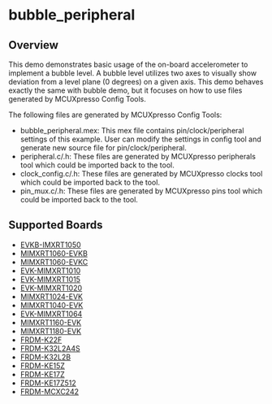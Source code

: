 # bubble_peripheral

## Overview
This demo demonstrates basic usage of the on-board accelerometer to implement a bubble level. A bubble
level utilizes two axes to visually show deviation from a level plane (0 degrees) on a given axis.
This demo behaves exactly the same with bubble demo, but it focuses on how to use files generated by
MCUXpresso Config Tools.

The following files are generated by MCUXpresso Config Tools:
- bubble_peripheral.mex: This mex file contains pin/clock/peripheral settings of this example.
  User can modify the settings in config tool and generate new source file for pin/clock/peripheral.
- peripheral.c/.h: These files are generated by MCUXpresso peripherals tool which could be imported back to the tool.
- clock_config.c/.h: These files are generated by MCUXpresso clocks tool which could be imported back to the tool.
- pin_mux.c/.h: These files are generated by MCUXpresso pins tool which could be imported back to the tool.

## Supported Boards
- [EVKB-IMXRT1050](../../_boards/evkbimxrt1050/demo_apps/bubble_peripheral/example_board_readme.md)
- [MIMXRT1060-EVKB](../../_boards/evkbmimxrt1060/demo_apps/bubble_peripheral/example_board_readme.md)
- [MIMXRT1060-EVKC](../../_boards/evkcmimxrt1060/demo_apps/bubble_peripheral/example_board_readme.md)
- [EVK-MIMXRT1010](../../_boards/evkmimxrt1010/demo_apps/bubble_peripheral/example_board_readme.md)
- [EVK-MIMXRT1015](../../_boards/evkmimxrt1015/demo_apps/bubble_peripheral/example_board_readme.md)
- [EVK-MIMXRT1020](../../_boards/evkmimxrt1020/demo_apps/bubble_peripheral/example_board_readme.md)
- [MIMXRT1024-EVK](../../_boards/evkmimxrt1024/demo_apps/bubble_peripheral/example_board_readme.md)
- [MIMXRT1040-EVK](../../_boards/evkmimxrt1040/demo_apps/bubble_peripheral/example_board_readme.md)
- [EVK-MIMXRT1064](../../_boards/evkmimxrt1064/demo_apps/bubble_peripheral/example_board_readme.md)
- [MIMXRT1160-EVK](../../_boards/evkmimxrt1160/demo_apps/bubble_peripheral/example_board_readme.md)
- [MIMXRT1180-EVK](../../_boards/evkmimxrt1180/demo_apps/bubble_peripheral/example_board_readme.md)
- [FRDM-K22F](../../_boards/frdmk22f/demo_apps/bubble_peripheral/example_board_readme.md)
- [FRDM-K32L2A4S](../../_boards/frdmk32l2a4s/demo_apps/bubble_peripheral/example_board_readme.md)
- [FRDM-K32L2B](../../_boards/frdmk32l2b/demo_apps/bubble_peripheral/example_board_readme.md)
- [FRDM-KE15Z](../../_boards/frdmke15z/demo_apps/bubble_peripheral/example_board_readme.md)
- [FRDM-KE17Z](../../_boards/frdmke17z/demo_apps/bubble_peripheral/example_board_readme.md)
- [FRDM-KE17Z512](../../_boards/frdmke17z512/demo_apps/bubble_peripheral/example_board_readme.md)
- [FRDM-MCXC242](../../_boards/frdmmcxc242/demo_apps/bubble_peripheral/example_board_readme.md)
